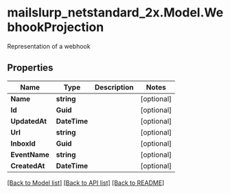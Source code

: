 # mailslurp_netstandard_2x.Model.WebhookProjection
Representation of a webhook

## Properties

Name | Type | Description | Notes
------------ | ------------- | ------------- | -------------
**Name** | **string** |  | [optional] 
**Id** | **Guid** |  | [optional] 
**UpdatedAt** | **DateTime** |  | [optional] 
**Url** | **string** |  | [optional] 
**InboxId** | **Guid** |  | [optional] 
**EventName** | **string** |  | [optional] 
**CreatedAt** | **DateTime** |  | [optional] 

[[Back to Model list]](../README#documentation-for-models) [[Back to API list]](../README#documentation-for-api-endpoints) [[Back to README]](../README)

